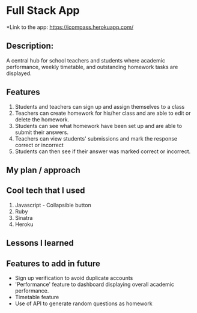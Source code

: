 # Full Stack App
*Link to the app: https://icompass.herokuapp.com/

## Description:
A central hub for school teachers and students where academic performance, weekly timetable, and outstanding homework tasks are displayed.

## Features
1. Students and teachers can sign up and assign themselves to a class
2. Teachers can create homework for his/her class and are able to edit or delete the homework.
3. Students can see what homework have been set up and are able to submit their answers.
4. Teachers can view students' submissions and mark the response correct or incorrect
5. Students can then see if their answer was marked correct or incorrect.

## My plan / approach

## Cool tech that I used
1. Javascript - Collapsible button
2. Ruby
3. Sinatra
4. Heroku

## Lessons I learned

## Features to add in future
- Sign up verification to avoid duplicate accounts
- 'Performance' feature to dashboard displaying overall academic performance.
- Timetable feature
- Use of API to generate random questions as homework
